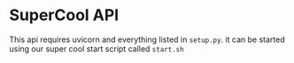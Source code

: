 # SuperCool API

This api requires uvicorn and everything listed in `setup.py`. it can be started using our super cool start script called `start.sh`

